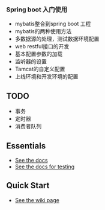 
### Spring boot 入门使用

* mybatis整合到spring boot 工程
* mybatis的两种使用方法
* 多数据源的处理，测试数据环境配置
* web restful接口的开发
* 基本配置参数的加载
* 监听器的设置
* Tamcat的自定义配置
* 上线环境和开发环境的配置

TODO
---
* 事务
* 定时器
* 消费者队列




Essentials
----------

* [See the docs](http://www.mybatis.org/spring-boot-starter/mybatis-spring-boot-autoconfigure)
* [See the docs for testing](http://www.mybatis.org/spring-boot-starter/mybatis-spring-boot-test-autoconfigure)

Quick Start
----------

* [See the wiki page](https://github.com/mybatis/spring-boot-starter/wiki/Quick-Start)